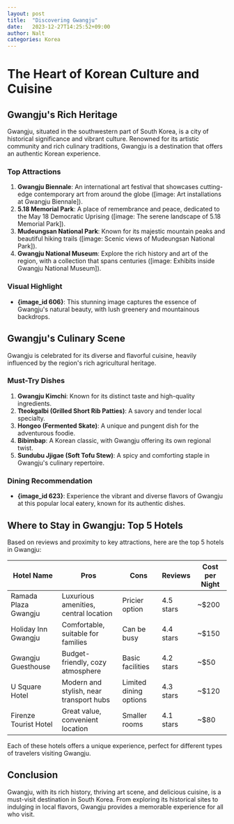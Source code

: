 ```yaml
---
layout: post
title:  "Discovering Gwangju"
date:   2023-12-27T14:25:52+09:00
author: Nalt
categories: Korea
---
```


# The Heart of Korean Culture and Cuisine
## Gwangju's Rich Heritage

Gwangju, situated in the southwestern part of South Korea, is a city of historical significance and vibrant culture. Renowned for its artistic community and rich culinary traditions, Gwangju is a destination that offers an authentic Korean experience.

### Top Attractions

1. **Gwangju Biennale**: An international art festival that showcases cutting-edge contemporary art from around the globe ([image: Art installations at Gwangju Biennale]).
2. **5.18 Memorial Park**: A place of remembrance and peace, dedicated to the May 18 Democratic Uprising ([image: The serene landscape of 5.18 Memorial Park]).
3. **Mudeungsan National Park**: Known for its majestic mountain peaks and beautiful hiking trails ([image: Scenic views of Mudeungsan National Park]).
4. **Gwangju National Museum**: Explore the rich history and art of the region, with a collection that spans centuries ([image: Exhibits inside Gwangju National Museum]).

### Visual Highlight

- **{image_id 606}**: This stunning image captures the essence of Gwangju's natural beauty, with lush greenery and mountainous backdrops.

## Gwangju's Culinary Scene

Gwangju is celebrated for its diverse and flavorful cuisine, heavily influenced by the region's rich agricultural heritage.

### Must-Try Dishes

1. **Gwangju Kimchi**: Known for its distinct taste and high-quality ingredients.
2. **Tteokgalbi (Grilled Short Rib Patties)**: A savory and tender local specialty.
3. **Hongeo (Fermented Skate)**: A unique and pungent dish for the adventurous foodie.
4. **Bibimbap**: A Korean classic, with Gwangju offering its own regional twist.
5. **Sundubu Jjigae (Soft Tofu Stew)**: A spicy and comforting staple in Gwangju's culinary repertoire.

### Dining Recommendation

- **{image_id 623}**: Experience the vibrant and diverse flavors of Gwangju at this popular local eatery, known for its authentic dishes.

## Where to Stay in Gwangju: Top 5 Hotels

Based on reviews and proximity to key attractions, here are the top 5 hotels in Gwangju:

| Hotel Name | Pros | Cons | Reviews | Cost per Night |
|------------|------|------|---------|----------------|
| Ramada Plaza Gwangju | Luxurious amenities, central location | Pricier option | 4.5 stars | ~$200 |
| Holiday Inn Gwangju | Comfortable, suitable for families | Can be busy | 4.4 stars | ~$150 |
| Gwangju Guesthouse | Budget-friendly, cozy atmosphere | Basic facilities | 4.2 stars | ~$50 |
| U Square Hotel | Modern and stylish, near transport hubs | Limited dining options | 4.3 stars | ~$120 |
| Firenze Tourist Hotel | Great value, convenient location | Smaller rooms | 4.1 stars | ~$80 |

Each of these hotels offers a unique experience, perfect for different types of travelers visiting Gwangju.

## Conclusion

Gwangju, with its rich history, thriving art scene, and delicious cuisine, is a must-visit destination in South Korea. From exploring its historical sites to indulging in local flavors, Gwangju provides a memorable experience for all who visit.
